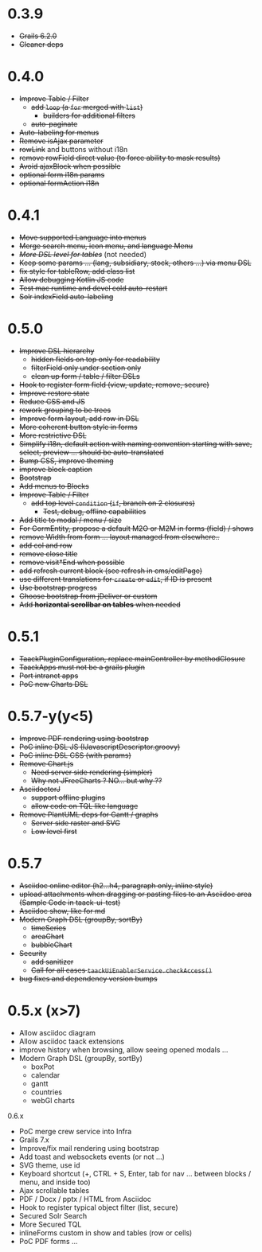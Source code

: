 # 0.3.9

- ~~Grails 6.2.0~~
- ~~Cleaner deps~~

# 0.4.0

- ~~Improve Table / Filter~~
  - ~~add `loop` (a `for` merged with `list`)~~
    - ~~builders for additional filters~~
  - ~~auto-paginate~~
- ~~Auto-labeling for menus~~ 
- ~~Remove isAjax parameter~~
- ~~rowLink~~ and buttons without i18n
- ~~remove rowField direct value (to force ability to mask results)~~
- ~~Avoid ajaxBlock when possible~~
- ~~optional form i18n params~~
- ~~optional formAction i18n~~

# 0.4.1

- ~~Move supported Language into menus~~
- ~~Merge search menu, icon menu, and language Menu~~
- _~~More DSL level for tables~~_ (not needed)
- ~~Keep some params ... (lang, subsidiary, stock, others ...) via menu DSL~~
- ~~fix style for tableRow, add class list~~
- ~~Allow debugging Kotlin JS code~~ 
- ~~Test mac runtime and devel cold auto-restart~~
- ~~Solr indexField auto-labeling~~

# 0.5.0

- ~~Improve DSL hierarchy~~
  - ~~hidden fields on top only for readability~~
  - ~~filterField only under section only~~
  - ~~clean up form / table / filter DSLs~~
- ~~Hook to register form field (view, update, remove, secure)~~
- ~~Improve restore state~~
- ~~Reduce CSS and JS~~
- ~~rework grouping to be trees~~
- ~~Improve form layout, add row in DSL~~
- ~~More coherent button style in forms~~
- ~~More restrictive DSL~~
- ~~Simplify i18n, default action with naming convention starting with save, select, preview ... should be auto-translated~~
- ~~Bump CSS, improve theming~~
- ~~improve block caption~~
- ~~Bootstrap~~
- ~~Add menus to Blocks~~
- ~~Improve Table / Filter~~
  - ~~add top level `condition` (`if`, branch on 2 closures)~~
    - ~~Test, debug, offline capabilities~~
- ~~Add title to modal / menu / size~~
- ~~For GormEntity, propose a default M2O or M2M in forms (field) / shows~~
- ~~remove Width from form ... layout managed from elsewhere..~~ 
- ~~add col and row~~
- ~~remove close title~~
- ~~remove visit*End when possible~~
- ~~add refresh current block (see refresh in cms/editPage)~~
- ~~use different translations for `create` or `edit`, if ID is present~~
- ~~Use bootstrap progress~~
- ~~Choose bootstrap from jDeliver or custom~~
- ~~Add **horizontal scrollbar on tables** when needed~~

# 0.5.1

- ~~TaackPluginConfiguration, replace mainController by methodClosure~~
- ~~TaackApps must not be a grails plugin~~
- ~~Port intranet apps~~
- ~~PoC new Charts DSL~~

# 0.5.7-y(y<5)

- ~~Improve PDF rendering using bootstrap~~
- ~~PoC inline DSL JS (IJavascriptDescriptor.groovy)~~
- ~~PoC inline DSL CSS (with params)~~
- ~~Remove Chart.js~~
  - ~~Need server side rendering (simpler)~~
  - ~~Why not JFreeCharts ? NO... but why ??~~
- ~~AsciidoctorJ~~
  - ~~support offline plugins~~
  - ~~allow code on TQL like language~~
- ~~Remove PlantUML deps for Gantt / graphs~~
  - ~~Server side raster and SVG~~
  - ~~Low level first~~

# 0.5.7

- ~~Asciidoc online editor (h2...h4, paragraph only, inline style)~~
- ~~upload attachments when dragging or pasting files to an Asciidoc area (Sample Code in taack-ui-test)~~ 
- ~~Asciidoc show, like for md~~
- ~~Modern Graph DSL (groupBy, sortBy)~~
  - ~~timeSeries~~
  - ~~areaChart~~
  - ~~bubbleChart~~
- ~~Security~~
  - ~~add sanitizer~~
  - ~~Call for all cases `taackUiEnablerService.checkAccess()`~~
- ~~bug fixes and dependency version bumps~~

# 0.5.x (x>7)

- Allow asciidoc diagram
- Allow asciidoc taack extensions
- improve history when browsing, allow seeing opened modals ...
- Modern Graph DSL (groupBy, sortBy)
  - boxPot
  - calendar
  - gantt
  - countries
  - webGl charts


0.6.x
- PoC merge crew service into Infra
- Grails 7.x
- Improve/fix mail rendering using bootstrap
- Add toast and websockets events (or not ...)
- SVG theme, use id
- Keyboard shortcut (+, CTRL + S, Enter, tab for nav ... between blocks / menu, and inside too)
- Ajax scrollable tables
- PDF / Docx / pptx / HTML from Asciidoc
- Hook to register typical object filter (list, secure)
- Secured Solr Search
- More Secured TQL
- inlineForms custom in show and tables (row or cells)
- PoC PDF forms ...
